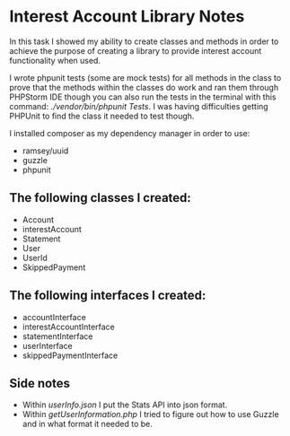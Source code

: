 # **Interest Account Library Notes**

In this task I showed my ability to create classes and methods in order to achieve the purpose of creating a 
library to provide interest account functionality when used. 

I wrote phpunit tests (some are mock tests) for all methods in the class to prove that the methods within the classes 
do work and ran them through PHPStorm IDE though you can also run the tests in the terminal 
with this command: _./vendor/bin/phpunit Tests_. I was having difficulties getting PHPUnit to find the class it needed
to test though.

I installed composer as my dependency manager in order to use:
* ramsey/uuid
* guzzle
* phpunit

## The following classes I created: 
* Account
* interestAccount
* Statement
* User
* UserId
* SkippedPayment

## The following interfaces I created:
* accountInterface
* interestAccountInterface
* statementInterface
* userInterface
* skippedPaymentInterface

## Side notes
* Within _userInfo.json_ I put the Stats API into json format. 
* Within _getUserInformation.php_ I tried to figure out how to use Guzzle and in what format it needed to be.